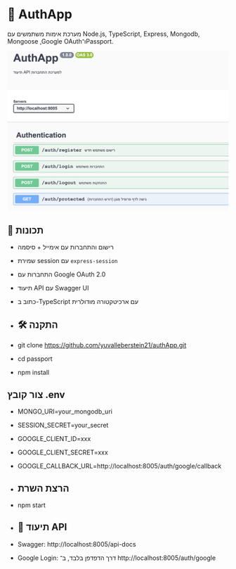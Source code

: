 # 🔐 AuthApp
מערכת אימות משתמשים עם Node.js, TypeScript, Express, Mongodb, Mongoose ,Google OAuthו־Passport.

![Auth App Image](./passport/assets/swagger-AuthApp.png)

## 🚀 תכונות

- רישום והתחברות עם אימייל + סיסמה
- שמירת session עם `express-session`
- התחברות עם Google OAuth 2.0
- תיעוד API עם Swagger UI
- כתוב ב-TypeScript עם ארכיטקטורה מודולרית

- ## 🛠 התקנה

- git clone https://github.com/yuvalleberstein21/authApp.git
- cd passport
- npm install
 ##  צור קובץ .env
- MONGO_URI=your_mongodb_uri
- SESSION_SECRET=your_secret
- GOOGLE_CLIENT_ID=xxx
- GOOGLE_CLIENT_SECRET=xxx
- GOOGLE_CALLBACK_URL=http://localhost:8005/auth/google/callback

- ##  הרצת השרת
- npm start

- ## 📘 תיעוד API
- Swagger: http://localhost:8005/api-docs
- Google Login: דרך הדפדפן בלבד, ב־ http://localhost:8005/auth/google
